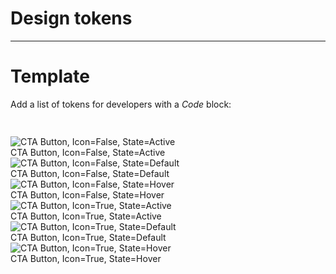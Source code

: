 
# Design tokens

---

# Template 

Add a list of tokens for developers with a *Code* block:

```javascript  
  
```

  
![CTA Button, Icon=False, State=Active](https://studio-assets.supernova.io/design-systems/18526/3e9910cf-9090-4976-989d-f0a75a7b82eb.png)  
CTA Button, Icon=False, State=Active  
![CTA Button, Icon=False, State=Default](https://studio-assets.supernova.io/design-systems/18526/e8c28526-e7e4-4316-9e21-80f4596a1499.png)  
CTA Button, Icon=False, State=Default  
![CTA Button, Icon=False, State=Hover](https://studio-assets.supernova.io/design-systems/18526/cf7ca474-38d0-4778-98a0-6c63ed2b3f19.png)  
CTA Button, Icon=False, State=Hover  
![CTA Button, Icon=True, State=Active](https://studio-assets.supernova.io/design-systems/18526/c2609bde-65d0-488c-808b-592e575ee6a1.png)  
CTA Button, Icon=True, State=Active  
![CTA Button, Icon=True, State=Default](https://studio-assets.supernova.io/design-systems/18526/35e5f6a9-b6dc-4bc8-866a-c3cdbdd430cc.png)  
CTA Button, Icon=True, State=Default  
![CTA Button, Icon=True, State=Hover](https://studio-assets.supernova.io/design-systems/18526/faad5b3d-cd1a-484e-b943-2af3b2c30d81.png)  
CTA Button, Icon=True, State=Hover  
